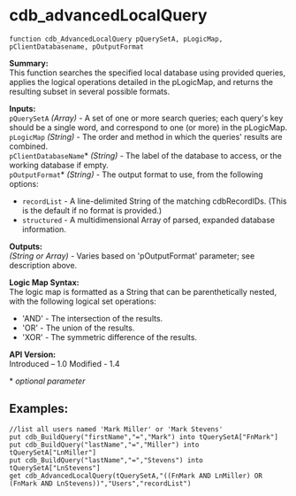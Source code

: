 cdb_advancedLocalQuery
======================
`function cdb_AdvancedLocalQuery pQuerySetA, pLogicMap, pClientDatabasename, pOutputFormat`

**Summary:**  
This function searches the specified local database using provided queries, applies the logical operations detailed in the pLogicMap, and returns the resulting subset in several possible formats.

**Inputs:**  
`pQuerySetA` *(Array)* - A set of one or more search queries; each query's key should be a single word, and correspond to one (or more) in the pLogicMap.  
`pLogicMap` *(String)* - The order and method in which the queries' results are combined.  
`pClientDatabaseName`\* *(String)* - The label of the database to access, or the working database if empty.  
`pOutputFormat`\* *(String)* - The output format to use, from the following options:
* `recordList` - A line-delimited String of the matching cdbRecordIDs. (This is the default if no format is provided.)
* `structured` - A multidimensional Array of parsed, expanded database information.

**Outputs:**  
*(String or Array)* - Varies based on 'pOutputFormat' parameter; see description above.

**Logic Map Syntax:**  
The logic map is formatted as a String that can be parenthetically nested, with the following logical set operations:
* 'AND' - The intersection of the results.
* 'OR' - The union of the results.
* 'XOR' - The symmetric difference of the results.

**API Version:**  
Introduced – 1.0
Modified - 1.4

\* *optional parameter*

**Examples:**
-------------
```
//list all users named 'Mark Miller' or 'Mark Stevens'
put cdb_BuildQuery("firstName","=","Mark") into tQuerySetA["FnMark"]
put cdb_BuildQuery("lastName","=","Miller") into tQuerySetA["LnMiller"]
put cdb_BuildQuery("lastName","=","Stevens") into tQuerySetA["LnStevens"]
get cdb_AdvancedLocalQuery(tQuerySetA,"((FnMark AND LnMiller) OR (FnMark AND LnStevens))","Users","recordList")
```